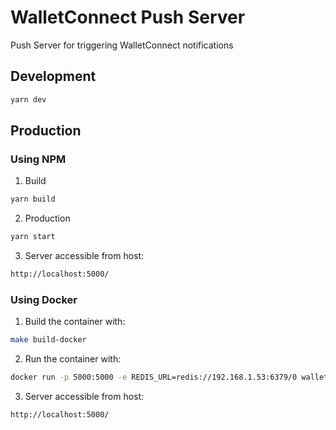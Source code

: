 # WalletConnect Push Server

Push Server for triggering WalletConnect notifications

## Development

```bash
yarn dev
```

## Production

### Using NPM

1. Build

```bash
yarn build
```

2. Production

```bash
yarn start
```

3. Server accessible from host:

```bash
http://localhost:5000/
```

### Using Docker

1. Build the container with:

```bash
make build-docker
```

2. Run the container with:

```bash
docker run -p 5000:5000 -e REDIS_URL=redis://192.168.1.53:6379/0 walletconnect/node-walletconnect-push
```

3. Server accessible from host:

```bash
http://localhost:5000/
```
